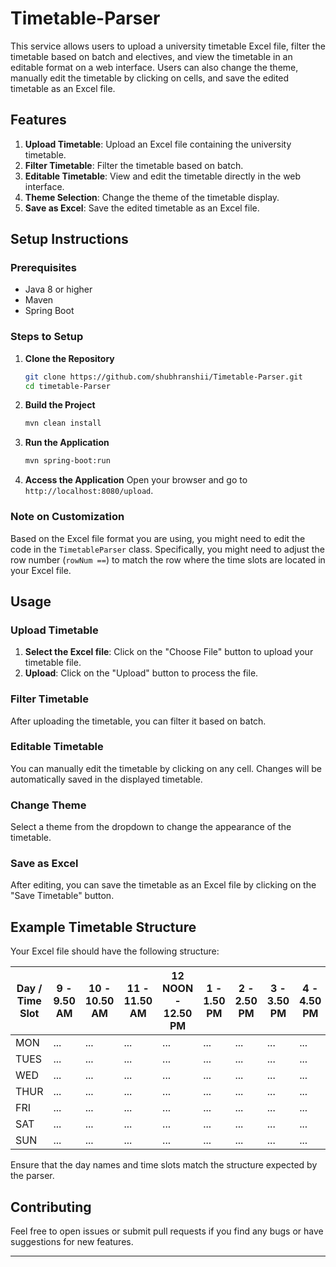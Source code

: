 # Timetable-Parser

This service allows users to upload a university timetable Excel file, filter the timetable based on batch and electives, and view the timetable in an editable format on a web interface. Users can also change the theme, manually edit the timetable by clicking on cells, and save the edited timetable as an Excel file.

## Features
1. **Upload Timetable**: Upload an Excel file containing the university timetable.
2. **Filter Timetable**: Filter the timetable based on batch.
3. **Editable Timetable**: View and edit the timetable directly in the web interface.
4. **Theme Selection**: Change the theme of the timetable display.
5. **Save as Excel**: Save the edited timetable as an Excel file.

## Setup Instructions

### Prerequisites
- Java 8 or higher
- Maven
- Spring Boot

### Steps to Setup

1. **Clone the Repository**
    ```bash
    git clone https://github.com/shubhranshii/Timetable-Parser.git
    cd timetable-Parser
    ```

2. **Build the Project**
    ```bash
    mvn clean install
    ```

3. **Run the Application**
    ```bash
    mvn spring-boot:run
    ```

4. **Access the Application**
   Open your browser and go to `http://localhost:8080/upload`.

### Note on Customization

Based on the Excel file format you are using, you might need to edit the code in the `TimetableParser` class. Specifically, you might need to adjust the row number (`rowNum ==`) to match the row where the time slots are located in your Excel file.

## Usage

### Upload Timetable

1. **Select the Excel file**: Click on the "Choose File" button to upload your timetable file.
2. **Upload**: Click on the "Upload" button to process the file.

### Filter Timetable

After uploading the timetable, you can filter it based on batch.

### Editable Timetable

You can manually edit the timetable by clicking on any cell. Changes will be automatically saved in the displayed timetable.

### Change Theme

Select a theme from the dropdown to change the appearance of the timetable.

### Save as Excel

After editing, you can save the timetable as an Excel file by clicking on the "Save Timetable" button.

## Example Timetable Structure

Your Excel file should have the following structure:

| Day / Time Slot | 9 - 9.50 AM | 10 - 10.50 AM | 11 - 11.50 AM | 12 NOON - 12.50 PM | 1 - 1.50 PM | 2 - 2.50 PM | 3 - 3.50 PM | 4 - 4.50 PM |
|-----------------|-------------|---------------|---------------|--------------------|-------------|-------------|-------------|-------------|
| MON             | ...         | ...           | ...           | ...                | ...         | ...         | ...         | ...         |
| TUES            | ...         | ...           | ...           | ...                | ...         | ...         | ...         | ...         |
| WED             | ...         | ...           | ...           | ...                | ...         | ...         | ...         | ...         |
| THUR            | ...         | ...           | ...           | ...                | ...         | ...         | ...         | ...         |
| FRI             | ...         | ...           | ...           | ...                | ...         | ...         | ...         | ...         |
| SAT             | ...         | ...           | ...           | ...                | ...         | ...         | ...         | ...         |
| SUN             | ...         | ...           | ...           | ...                | ...         | ...         | ...         | ...         |

Ensure that the day names and time slots match the structure expected by the parser.

## Contributing

Feel free to open issues or submit pull requests if you find any bugs or have suggestions for new features.

---
